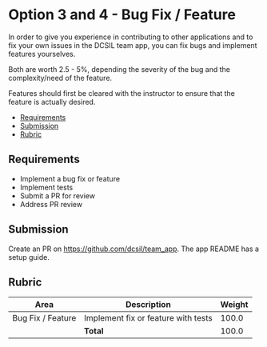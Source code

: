 # Option 3 and 4 - Bug Fix / Feature

In order to give you experience in contributing to other applications and to fix your own issues in the DCSIL team app, you can fix bugs and implement features yourselves.

Both are worth 2.5 - 5%, depending the severity of the bug and the complexity/need of the feature.

Features should first be cleared with the instructor to ensure that the feature is actually desired.

- [Requirements](#requirements)
- [Submission](#submission)
- [Rubric](#rubric)

## Requirements

- Implement a bug fix or feature
- Implement tests
- Submit a PR for review
- Address PR review

## Submission

Create an PR on https://github.com/dcsil/team_app. The app README has a setup guide. 

## Rubric
 
| Area | Description| Weight |
| --- | --- | --- |
| Bug Fix / Feature | Implement fix or feature with tests | 100.0 |
| | **Total** | 100.0 |
